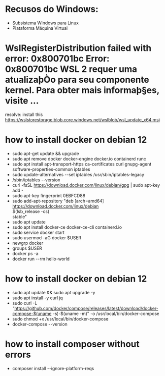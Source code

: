 # Recusos do Windows: 

- Subsistema Windows para Linux
- Plataforma Máquina Virtual
  
# WslRegisterDistribution failed with error: 0x800701bc Error: 0x800701bc WSL 2 requer uma atualizaþÒo para seu componente kernel. Para obter mais informaþ§es, visite ...

resolve: install this https://wslstorestorage.blob.core.windows.net/wslblob/wsl_update_x64.msi

# how to install docker on debian 12

* sudo apt-get update && upgrade
* sudo apt remove docker docker-engine docker.io containerd runc
* sudo apt install apt-transport-https  ca-certificates  curl gnupg-agent software-properties-common iptables
* sudo update-alternatives --set iptables /usr/sbin/iptables-legacy
* /sbin/iptables --version
* curl -fsSL https://download.docker.com/linux/debian/gpg | sudo apt-key add -
* sudo apt-key fingerprint 0EBFCD88
* sudo add-apt-repository    "deb [arch=amd64] https://download.docker.com/linux/debian \
   $(lsb_release -cs) \
   stable"
* sudo apt update
* sudo apt install docker-ce docker-ce-cli containerd.io
* sudo service docker start
* sudo usermod -aG docker $USER
* newgrp docker
* groups $USER
* docker ps -a
* docker run --rm hello-world

# how to install docker on debian 12
  * sudo apt update && sudo apt upgrade -y
  * sudo apt install -y curl jq
  * sudo curl -L "https://github.com/docker/compose/releases/latest/download/docker-compose-$(uname -s)-$(uname -m)" -o /usr/local/bin/docker-compose
  * sudo chmod +x /usr/local/bin/docker-compose
  * docker-compose --version

# how to install composer without errors
* composer install --ignore-platform-reqs
